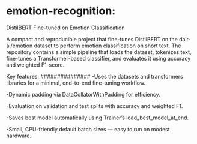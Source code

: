 # emotion-recognition: 

DistilBERT Fine-tuned on Emotion Classification

A compact and reproducible project that fine-tunes DistilBERT on the dair-ai/emotion dataset to perform emotion classification on short text. The repository contains a simple pipeline that loads the dataset, tokenizes text, fine-tunes a Transformer-based classifier, and evaluates it using accuracy and weighted F1-score.

Key features:
###############
-Uses the datasets and transformers libraries for a minimal, end-to-end fine-tuning workflow.

-Dynamic padding via DataCollatorWithPadding for efficiency.

-Evaluation on validation and test splits with accuracy and weighted F1.

-Saves best model automatically using Trainer’s load_best_model_at_end.

-Small, CPU-friendly default batch sizes — easy to run on modest hardware.